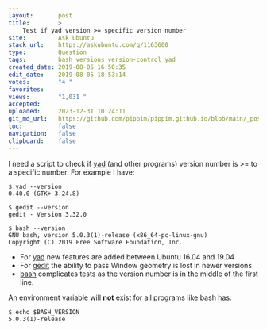 ```yaml
---
layout:       post
title:        >
    Test if yad version >= specific version number
site:         Ask Ubuntu
stack_url:    https://askubuntu.com/q/1163600
type:         Question
tags:         bash versions version-control yad
created_date: 2019-08-05 16:50:35
edit_date:    2019-08-05 18:53:14
votes:        "4 "
favorites:    
views:        "1,031 "
accepted:     
uploaded:     2023-12-31 10:24:11
git_md_url:   https://github.com/pippim/pippim.github.io/blob/main/_posts/2019/2019-08-05-Test-if-yad-version-__-specific-version-number.md
toc:          false
navigation:   false
clipboard:    false
---
```


I need a script to check if [yad][1] (and other programs) version number is >= to a specific number. For example I have:

``` 
$ yad --version
0.40.0 (GTK+ 3.24.8)

$ gedit --version
gedit - Version 3.32.0

$ bash --version
GNU bash, version 5.0.3(1)-release (x86_64-pc-linux-gnu)
Copyright (C) 2019 Free Software Foundation, Inc.
```

- For [yad][1] new features are added between Ubuntu 16.04 and 19.04
- For [gedit][2] the ability to pass Window geometry is lost in newer versions
- [bash][3] complicates tests as the version number is in the middle of the first line.

An environment variable will **not** exist for all programs like bash has:

``` 
$ echo $BASH_VERSION
5.0.3(1)-release
```


  [1]: https://sourceforge.net/projects/yad-dialog/
  [2]: https://help.gnome.org/users/gedit/stable/
  [3]: https://www.gnu.org/savannah-checkouts/gnu/bash/manual/bash.html
